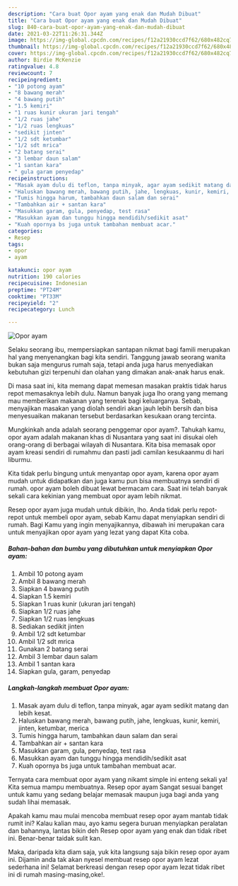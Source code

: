 ```yaml
---
description: "Cara buat Opor ayam yang enak dan Mudah Dibuat"
title: "Cara buat Opor ayam yang enak dan Mudah Dibuat"
slug: 840-cara-buat-opor-ayam-yang-enak-dan-mudah-dibuat
date: 2021-03-22T11:26:31.344Z
image: https://img-global.cpcdn.com/recipes/f12a21930ccd7f62/680x482cq70/opor-ayam-foto-resep-utama.jpg
thumbnail: https://img-global.cpcdn.com/recipes/f12a21930ccd7f62/680x482cq70/opor-ayam-foto-resep-utama.jpg
cover: https://img-global.cpcdn.com/recipes/f12a21930ccd7f62/680x482cq70/opor-ayam-foto-resep-utama.jpg
author: Birdie McKenzie
ratingvalue: 4.8
reviewcount: 7
recipeingredient:
- "10 potong ayam"
- "8 bawang merah"
- "4 bawang putih"
- "1.5 kemiri"
- "1 ruas kunir ukuran jari tengah"
- "1/2 ruas jahe"
- "1/2 ruas lengkuas"
- "sedikit jinten"
- "1/2 sdt ketumbar"
- "1/2 sdt mrica"
- "2 batang serai"
- "3 lembar daun salam"
- "1 santan kara"
- " gula garam penyedap"
recipeinstructions:
- "Masak ayam dulu di teflon, tanpa minyak, agar ayam sedikit matang dan lebih kesat."
- "Haluskan bawang merah, bawang putih, jahe, lengkuas, kunir, kemiri, jinten, ketumbar, merica"
- "Tumis hingga harum, tambahkan daun salam dan serai"
- "Tambahkan air + santan kara"
- "Masukkan garam, gula, penyedap, test rasa"
- "Masukkan ayam dan tunggu hingga mendidih/sedikit asat"
- "Kuah opornya bs juga untuk tambahan membuat acar."
categories:
- Resep
tags:
- opor
- ayam

katakunci: opor ayam 
nutrition: 190 calories
recipecuisine: Indonesian
preptime: "PT24M"
cooktime: "PT33M"
recipeyield: "2"
recipecategory: Lunch

---
```



![Opor ayam](https://img-global.cpcdn.com/recipes/f12a21930ccd7f62/680x482cq70/opor-ayam-foto-resep-utama.jpg)

Selaku seorang ibu, mempersiapkan santapan nikmat bagi famili merupakan hal yang menyenangkan bagi kita sendiri. Tanggung jawab seorang  wanita bukan saja mengurus rumah saja, tetapi anda juga harus menyediakan kebutuhan gizi terpenuhi dan olahan yang dimakan anak-anak harus enak.

Di masa  saat ini, kita memang dapat memesan masakan praktis tidak harus repot memasaknya lebih dulu. Namun banyak juga lho orang yang memang mau memberikan makanan yang terenak bagi keluarganya. Sebab, menyajikan masakan yang diolah sendiri akan jauh lebih bersih dan bisa menyesuaikan makanan tersebut berdasarkan kesukaan orang tercinta. 



Mungkinkah anda adalah seorang penggemar opor ayam?. Tahukah kamu, opor ayam adalah makanan khas di Nusantara yang saat ini disukai oleh orang-orang di berbagai wilayah di Nusantara. Kita bisa memasak opor ayam kreasi sendiri di rumahmu dan pasti jadi camilan kesukaanmu di hari liburmu.

Kita tidak perlu bingung untuk menyantap opor ayam, karena opor ayam mudah untuk didapatkan dan juga kamu pun bisa membuatnya sendiri di rumah. opor ayam boleh dibuat lewat bermacam cara. Saat ini telah banyak sekali cara kekinian yang membuat opor ayam lebih nikmat.

Resep opor ayam juga mudah untuk dibikin, lho. Anda tidak perlu repot-repot untuk membeli opor ayam, sebab Kamu dapat menyiapkan sendiri di rumah. Bagi Kamu yang ingin menyajikannya, dibawah ini merupakan cara untuk menyajikan opor ayam yang lezat yang dapat Kita coba.

<!--inarticleads1-->

##### Bahan-bahan dan bumbu yang dibutuhkan untuk menyiapkan Opor ayam:

1. Ambil 10 potong ayam
1. Ambil 8 bawang merah
1. Siapkan 4 bawang putih
1. Siapkan 1.5 kemiri
1. Siapkan 1 ruas kunir (ukuran jari tengah)
1. Siapkan 1/2 ruas jahe
1. Siapkan 1/2 ruas lengkuas
1. Sediakan sedikit jinten
1. Ambil 1/2 sdt ketumbar
1. Ambil 1/2 sdt mrica
1. Gunakan 2 batang serai
1. Ambil 3 lembar daun salam
1. Ambil 1 santan kara
1. Siapkan  gula, garam, penyedap




<!--inarticleads2-->

##### Langkah-langkah membuat Opor ayam:

1. Masak ayam dulu di teflon, tanpa minyak, agar ayam sedikit matang dan lebih kesat.
1. Haluskan bawang merah, bawang putih, jahe, lengkuas, kunir, kemiri, jinten, ketumbar, merica
1. Tumis hingga harum, tambahkan daun salam dan serai
1. Tambahkan air + santan kara
1. Masukkan garam, gula, penyedap, test rasa
1. Masukkan ayam dan tunggu hingga mendidih/sedikit asat
1. Kuah opornya bs juga untuk tambahan membuat acar.




Ternyata cara membuat opor ayam yang nikamt simple ini enteng sekali ya! Kita semua mampu membuatnya. Resep opor ayam Sangat sesuai banget untuk kamu yang sedang belajar memasak maupun juga bagi anda yang sudah lihai memasak.

Apakah kamu mau mulai mencoba membuat resep opor ayam mantab tidak rumit ini? Kalau kalian mau, ayo kamu segera buruan menyiapkan peralatan dan bahannya, lantas bikin deh Resep opor ayam yang enak dan tidak ribet ini. Benar-benar taidak sulit kan. 

Maka, daripada kita diam saja, yuk kita langsung saja bikin resep opor ayam ini. Dijamin anda tak akan nyesel membuat resep opor ayam lezat sederhana ini! Selamat berkreasi dengan resep opor ayam lezat tidak ribet ini di rumah masing-masing,oke!.

